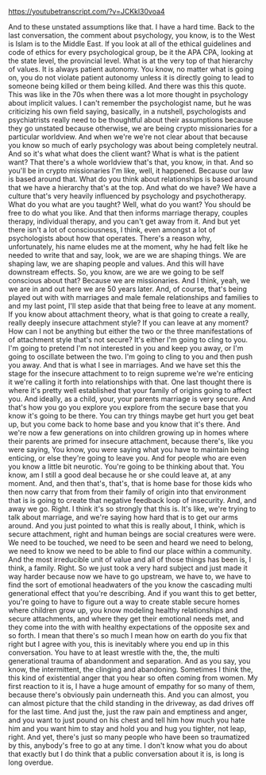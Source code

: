 https://youtubetranscript.com/?v=JCKkl30voa4

 And to these unstated assumptions like that. I have a hard time. Back to the last conversation, the comment about psychology, you know, is to the West is Islam is to the Middle East. If you look at all of the ethical guidelines and code of ethics for every psychological group, be it the APA CPA, looking at the state level, the provincial level. What is at the very top of that hierarchy of values. It is always patient autonomy. You know, no matter what is going on, you do not violate patient autonomy unless it is directly going to lead to someone being killed or them being killed. And there was this this quote. This was like in the 70s when there was a lot more thought in psychology about implicit values. I can't remember the psychologist name, but he was criticizing his own field saying, basically, in a nutshell, psychologists and psychiatrists really need to be thoughtful about their assumptions because they go unstated because otherwise, we are being crypto missionaries for a particular worldview. And when we're we're not clear about that because you know so much of early psychology was about being completely neutral. And so it's what what does the client want? What is what is the patient want? That there's a whole worldview that's that, you know, in that. And so you'll be in crypto missionaries I'm like, well, it happened. Because our law is based around that. What do you think about relationships is based around that we have a hierarchy that's at the top. And what do we have? We have a culture that's very heavily influenced by psychology and psychotherapy. What do you what are you taught? Well, what do you want? You should be free to do what you like. And that then informs marriage therapy, couples therapy, individual therapy, and you can't get away from it. And but yet there isn't a lot of consciousness, I think, even amongst a lot of psychologists about how that operates. There's a reason why, unfortunately, his name eludes me at the moment, why he had felt like he needed to write that and say, look, we are we are shaping things. We are shaping law, we are shaping people and values. And this will have downstream effects. So, you know, are we are we going to be self conscious about that? Because we are missionaries. And I think, yeah, we we are in and out here we are 50 years later. And, of course, that's being played out with with marriages and male female relationships and families to and my last point, I'll step aside that that being free to leave at any moment. If you know about attachment theory, what is that going to create a really, really deeply insecure attachment style? If you can leave at any moment? How can I not be anything but either the two or the three manifestations of of attachment style that's not secure? It's either I'm going to cling to you. I'm going to pretend I'm not interested in you and keep you away, or I'm going to oscillate between the two. I'm going to cling to you and then push you away. And that is what I see in marriages. And we have set this the stage for the insecure attachment to to reign supreme we're we're enticing it we're calling it forth into relationships with that. One last thought there is where it's pretty well established that your family of origins going to affect you. And ideally, as a child, your, your parents marriage is very secure. And that's how you go you explore you explore from the secure base that you know it's going to be there. You can try things maybe get hurt you get beat up, but you come back to home base and you know that it's there. And we're now a few generations on into children growing up in homes where their parents are primed for insecure attachment, because there's, like you were saying, You know, you were saying what you have to maintain being enticing, or else they're going to leave you. And for people who are even you know a little bit neurotic. You're going to be thinking about that. You know, am I still a good deal because he or she could leave at, at any moment. And, and then that's, that's, that is home base for those kids who then now carry that from from their family of origin into that environment that is is going to create that negative feedback loop of insecurity. And, and away we go. Right. I think it's so strongly that this is. It's like, we're trying to talk about marriage, and we're saying how hard that is to get our arms around. And you just pointed to what this is really about, I think, which is secure attachment, right and human beings are social creatures were were. We need to be touched, we need to be seen and heard we need to belong, we need to know we need to be able to find our place within a community. And the most irreducible unit of value and all of those things has been is, I think, a family. Right. So we just took a very hard subject and just made it way harder because now we have to go upstream, we have to, we have to find the sort of emotional headwaters of the you know the cascading multi generational effect that you're describing. And if you want this to get better, you're going to have to figure out a way to create stable secure homes where children grow up, you know modeling healthy relationships and secure attachments, and where they get their emotional needs met, and they come into the with with healthy expectations of the opposite sex and so forth. I mean that there's so much I mean how on earth do you fix that right but I agree with you, this is inevitably where you end up in this conversation. You have to at least wrestle with the, the, the multi generational trauma of abandonment and separation. And as you say, you know, the intermittent, the clinging and abandoning. Sometimes I think the, this kind of existential anger that you hear so often coming from women. My first reaction to it is, I have a huge amount of empathy for so many of them, because there's obviously pain underneath this. And you can almost, you can almost picture that the child standing in the driveway, as dad drives off for the last time. And just the, just the raw pain and emptiness and anger, and you want to just pound on his chest and tell him how much you hate him and you want him to stay and hold you and hug you tighter, not leap, right. And yet, there's just so many people who have been so traumatized by this, anybody's free to go at any time. I don't know what you do about that exactly but I do think that a public conversation about it is, is long is long overdue.